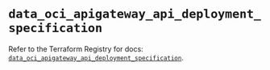 # `data_oci_apigateway_api_deployment_specification`

Refer to the Terraform Registry for docs: [`data_oci_apigateway_api_deployment_specification`](https://registry.terraform.io/providers/oracle/oci/6.37.0/docs/data-sources/apigateway_api_deployment_specification).
